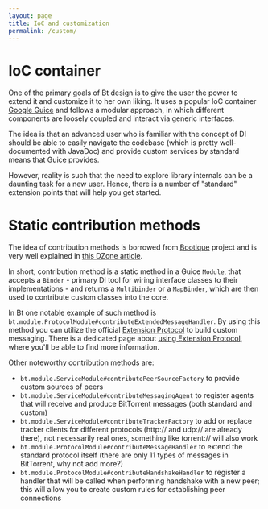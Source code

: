 ```yaml
---
layout: page
title: IoC and customization
permalink: /custom/
---
```


# **IoC container**

One of the primary goals of Bt design is to give the user the power to extend it and customize it to her own liking. It uses a popular IoC container [Google Guice](github.com/google/guice) and follows a modular approach, in which different components are loosely coupled and interact via generic interfaces. 

The idea is that an advanced user who is familiar with the concept of DI should be able to easily navigate the codebase (which is pretty well-documented with JavaDoc) and provide custom services by standard means that Guice provides. 

However, reality is such that the need to explore library internals can be a daunting task for a new user. Hence, there is a number of "standard" extension points that will help you get started.

# **Static contribution methods**

The idea of contribution methods is borrowed from [Bootique](github.com/bootique/bootique) project and is very well explained in [this DZone article](https://dzone.com/articles/guice-stories-part-1).

In short, contribution method is a static method in a Guice `Module`, that accepts a `Binder` - primary DI tool for wiring interface classes to their implementations - and returns a `Multibinder` or a `MapBinder`, which are then used to contribute custom classes into the core.
 
 In Bt one notable example of such method is `bt.module.ProtocolModule#contributeExtendedMessageHandler`. By using this method you can utilize the official [Extension Protocol](http://www.bittorrent.org/beps/bep_0010.html) to build custom messaging. There is a dedicated page about [using Extension Protocol](../extension-protocol), where you'll be able to find more information.
 
 Other noteworthy contribution methods are:
 
 * `bt.module.ServiceModule#contributePeerSourceFactory` to provide custom sources of peers
 * `bt.module.ServiceModule#contributeMessagingAgent` to register agents that will receive and produce BitTorrent messages (both standard and custom)
 * `bt.module.ServiceModule#contributeTrackerFactory` to add or replace tracker clients for different protocols (http:// and udp:// are already there), not necessarily real ones, something like torrent:// will also work
 * `bt.module.ProtocolModule#contributeMessageHandler` to extend the standard protocol itself (there are only 11 types of messages in BitTorrent, why not add more?)
 * `bt.module.ProtocolModule#contributeHandshakeHandler` to register a handler that will be called when performing handshake with a new peer; this will allow you to create custom rules for establishing peer connections
